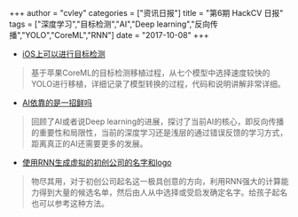 +++
author = "cvley"
categories = ["资讯日报"]
title = "第6期 HackCV 日报"
tags = ["深度学习","目标检测","AI","Deep learning","反向传播","YOLO","CoreML","RNN"]
date = "2017-10-08"
+++

- [iOS上可以进行目标检测](https://sriraghu.com/2017/07/12/computer-vision-in-ios-object-detection/?from=hackcv&hmsr=hackcv.com&utm_medium=hackcv.com&utm_source=hackcv.com)

> 基于苹果CoreML的目标检测移植过程，从七个模型中选择速度较快的YOLO进行移植，详细记录了模型转换的过程，代码和说明讲解非常详细。

- [AI依靠的是一招鲜吗](https://www.technologyreview.com/s/608911/is-ai-riding-a-one-trick-pony/?from=hackcv&hmsr=hackcv.com&utm_medium=hackcv.com&utm_source=hackcv.com)

> 回顾了AI或者说Deep learning的进展，探讨了当前AI的核心，即反向传播的重要性和局限性，当前的深度学习还是浅层的通过错误反馈的学习方式，距离真正的AI还需要更多的发展。

- [使用RNN生成虚拟的初创公司的名字和logo](https://www.topbots.com/recurrent-neural-network-generates-startup-names-hilarity-ensues/?from=hackcv&hmsr=hackcv.com&utm_medium=hackcv.com&utm_source=hackcv.com)

> 物尽其用，对于初创公司起名这一极具创意的方向，利用RNN强大的计算能力得到大量的候选名单，然后由人从中选择或受启发确定名字。给孩子起名也可以参考这种方法。

